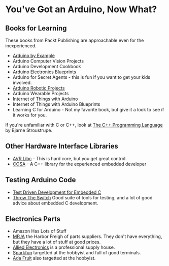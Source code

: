 # You've Got an Arduino, Now What?

## Books for Learning

These books from Packt Publishing are approachable even for the inexperienced.

 * [Arduino by Example](https://amzn.to/2rmopUW)
 * Arduino Computer Vision Projects
 * Arduino Development Cookbook
 * Arduino Electronics Blueprints
 * Arduino for Secret Agents - this is fun if you want to get your kids involved.
 * [Arduino Robotic Projects](https://amzn.to/2HW8QK2)
 * Arduino Wearable Projects
 * Internet of Things with Arduino
 * Internet of Things with Arduino Blueprints
 * Learning C for Arduino - Not my favorite book, but give it a look to see if it works for you.

If you're unfamiliar with C or C++, look at [The C++ Programming Language](https://amzn.to/2jwEbZd) by Bjarne Stroustrupe.

## Other Hardware Interface Libraries

 * [AVR Libc](https://www.nongnu.org/avr-libc/) - This is hard core, but you get great control.
 * [COSA](https://github.com/mikaelpatel/Cosa) - A C++ library for the experienced embedded developer

## Testing Arduino Code

* [Test Driven Development for Embedded C](https://amzn.to/2ImUSEe)
* [Throw The Switch](http://www.throwtheswitch.org/) Good suite of tools for testing, and a lot of good advice about embedded C development.

## Electronics Parts

 * Amazon Has Lots of Stuff
 * [MPJA](http://www.mpja.com) the Harbor Freigh of parts suppliers.  They don't have everything, but they have a lot of stuff at good prices.
 * [Allied Electronics](https://www.alliedelec.com/) is a professional supply house.
 * [Sparkfun](https://www.sparkfun.com/) targetted at the hobbyist and full of good terminals.
 * [Ada Fruit](https://www.adafruit.com) also targetted at the hobbyist.